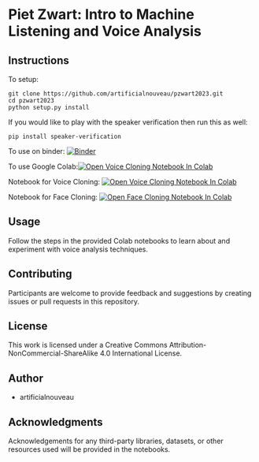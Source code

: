 # Piet Zwart: Intro to Machine Listening and Voice Analysis

## Instructions

To setup:

```
git clone https://github.com/artificialnouveau/pzwart2023.git
cd pzwart2023
python setup.py install
```
If you would like to play with the speaker verification then run this as well:
```
pip install speaker-verification
```

To use on binder:
[![Binder](https://mybinder.org/badge_logo.svg)](https://mybinder.org/v2/gh/artificialnouveau/pzwart2023/HEAD)

To use Google Colab:[![Open Voice Cloning Notebook In Colab](https://colab.research.google.com/assets/colab-badge.svg)](https://colab.research.google.com/gist/artificialnouveau/211ce298fd595e69b19b356bda303dde/pietzwart_workshop_voice_analysis.ipynb?authuser=1)


Notebook for Voice Cloning:
[![Open Voice Cloning Notebook In Colab](https://colab.research.google.com/assets/colab-badge.svg)](https://colab.research.google.com/gist/artificialnouveau/ed4f01cbbb665887cf41d1e672d73430/impakt2023-voice-cloning-with-advanced-rvc-inference.ipynb?authuser=1)

Notebook for Face Cloning:
[![Open Face Cloning Notebook In Colab](https://colab.research.google.com/assets/colab-badge.svg)](https://colab.research.google.com/gist/artificialnouveau/95ae09264aa3a48557d1e90c97c1a159/impakt2023-face-cloning-with-sad-talker.ipynb?authuser=1)


## Usage

Follow the steps in the provided Colab notebooks to learn about and experiment with voice analysis techniques.

## Contributing

Participants are welcome to provide feedback and suggestions by creating issues or pull requests in this repository.

## License

This work is licensed under a Creative Commons Attribution-NonCommercial-ShareAlike 4.0 International License.

## Author

- artificialnouveau

## Acknowledgments

Acknowledgements for any third-party libraries, datasets, or other resources used will be provided in the notebooks.
